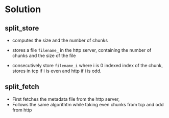 # Solution

## split_store

- computes the size and the number of chunks
- stores a file `filename_` in the http server, containing the number of chunks
and the size of the file

- consecutively store `filename_i` where i is 0 indexed index of the chunk, stores
in tcp if i is even and http if i is odd.

## split_fetch

- First fetches the metadata file from the http server, 
- Follows the same algorithtm while taking even chunks from tcp and odd from http